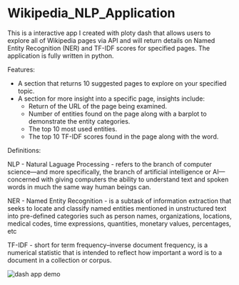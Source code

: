 # Wikipedia_NLP_Application
This is a interactive app I created with ploty dash that allows users to explore all of Wikipedia pages via API and will return details on Named Entity Recognition (NER) and TF-IDF scores for specified pages. The application is fully written in python.

Features:
- A section that returns 10 suggested pages to explore on your specified topic.
- A section for more insight into a specific page, insights include:
    - Return of the URL of the page being examined.
    - Number of entities found on the page along with a barplot to demonstrate the entity categories.
    - The top 10 most used entities.
    - The top 10 TF-IDF scores found in the page along with the word.

Definitions:

NLP - Natural Laguage Processing - refers to the branch of computer science—and more specifically, the branch of artificial intelligence or AI—concerned with giving computers the ability to understand text and spoken words in much the same way human beings can.

NER - Named Entity Recognition - is a subtask of information extraction that seeks to locate and classify named entities mentioned in unstructured text into pre-defined categories such as person names, organizations, locations, medical codes, time expressions, quantities, monetary values, percentages, etc

TF-IDF - short for term frequency–inverse document frequency, is a numerical statistic that is intended to reflect how important a word is to a document in a collection or corpus.




![dash app demo](python-dash-demo.gif)
